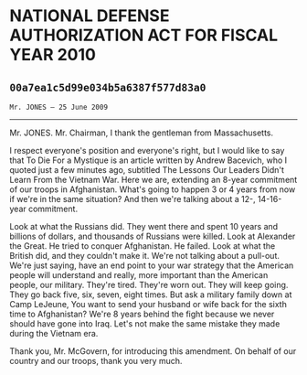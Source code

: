 # NATIONAL DEFENSE AUTHORIZATION ACT FOR FISCAL YEAR 2010
## `00a7ea1c5d99e034b5a6387f577d83a0`
`Mr. JONES — 25 June 2009`

---


Mr. JONES. Mr. Chairman, I thank the gentleman from Massachusetts.

I respect everyone's position and everyone's right, but I would like 
to say that To Die For a Mystique is an article written by Andrew 
Bacevich, who I quoted just a few minutes ago, subtitled The Lessons 
Our Leaders Didn't Learn From the Vietnam War. Here we are, extending 
an 8-year commitment of our troops in Afghanistan. What's going to 
happen 3 or 4 years from now if we're in the same situation? And then 
we're talking about a 12-, 14-16-year commitment.

Look at what the Russians did. They went there and spent 10 years and 
billions of dollars, and thousands of Russians were killed. Look at 
Alexander the Great. He tried to conquer Afghanistan. He failed. Look 
at what the British did, and they couldn't make it. We're not talking 
about a pull-out. We're just saying, have an end point to your war 
strategy that the American people will understand and really, more 
important than the American people, our military. They're tired. 
They're worn out. They will keep going. They go back five, six, seven, 
eight times. But ask a military family down at Camp LeJeune, You want 
to send your husband or wife back for the sixth time to Afghanistan? 
We're 8 years behind the fight because we never should have gone into 
Iraq. Let's not make the same mistake they made during the Vietnam era.

Thank you, Mr. McGovern, for introducing this amendment. On behalf of 
our country and our troops, thank you very much.